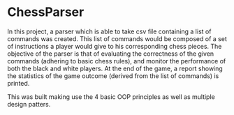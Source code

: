 # ChessParser

In this project, a parser which is able to take csv file containing a list of commands was created. 
This list of commands would be composed of a set of instructions a player would give to his corresponding chess pieces.
The objective of the parser is that of evaluating the correctness of the given commands (adhering to basic chess rules),
and monitor the performance of both the black and white players. At the end of the game, a report showing the statistics
of the game outcome (derived from the list of commands) is printed.

This was built making use the 4 basic OOP principles as well as multiple design patters.
